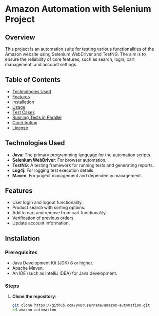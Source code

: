 # Amazon Automation with Selenium Project

## Overview

This project is an automation suite for testing various functionalities of the Amazon website using Selenium WebDriver and TestNG. The aim is to ensure the reliability of core features, such as search, login, cart management, and account settings.

## Table of Contents

- [Technologies Used](#technologies-used)
- [Features](#features)
- [Installation](#installation)
- [Usage](#usage)
- [Test Cases](#test-cases)
- [Running Tests in Parallel](#running-tests-in-parallel)
- [Contributing](#contributing)
- [License](#license)

## Technologies Used

- **Java**: The primary programming language for the automation scripts.
- **Selenium WebDriver**: For browser automation.
- **TestNG**: A testing framework for running tests and generating reports.
- **Log4j**: For logging test execution details.
- **Maven**: For project management and dependency management.

## Features

- User login and logout functionality.
- Product search with sorting options.
- Add to cart and remove from cart functionality.
- Verification of previous orders.
- Update account information.

## Installation

### Prerequisites

- Java Development Kit (JDK) 8 or higher.
- Apache Maven.
- An IDE (such as IntelliJ IDEA) for Java development.

### Steps

1. **Clone the repository**:
   ```bash
   git clone https://github.com/yourusername/amazon-automation.git
   cd amazon-automation
